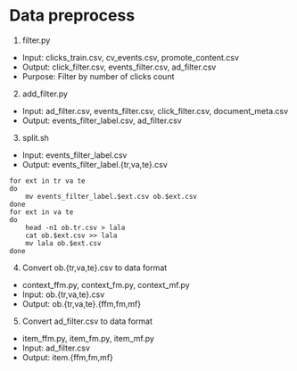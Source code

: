 # Data preprocess 

1. filter.py

* Input: clicks_train.csv, cv_events.csv, promote_content.csv
* Output: click_filter.csv, events_filter.csv, ad_filter.csv
* Purpose: Filter by number of clicks count

2. add_filter.py

* Input: ad_filter.csv, events_filter.csv, click_filter.csv, document_meta.csv
* Output: events_filter_label.csv, ad_filter.csv

3. split.sh

* Input: events_filter_label.csv
* Output: events_filter_label.{tr,va,te}.csv

```
for ext in tr va te
do
    mv events_filter_label.$ext.csv ob.$ext.csv
done
for ext in va te
do
    head -n1 ob.tr.csv > lala
    cat ob.$ext.csv >> lala
    mv lala ob.$ext.csv
done
```

4. Convert ob.{tr,va,te}.csv to data format

* context_ffm.py, context_fm.py, context_mf.py
* Input: ob.{tr,va,te}.csv 
* Output: ob.{tr,va,te}.{ffm,fm,mf}

5. Convert ad_filter.csv to data format

* item_ffm.py, item_fm.py, item_mf.py
* Input: ad_filter.csv 
* Output: item.{ffm,fm,mf}
